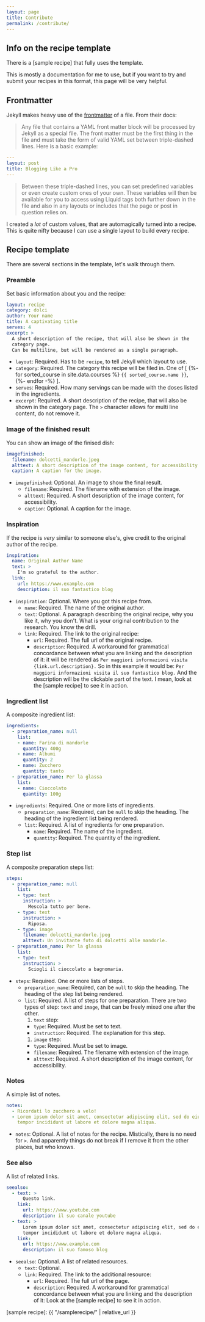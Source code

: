 ```yaml
---
layout: page
title: Contribute
permalink: /contribute/
---
```



## Info on the recipe template

There is a
[sample recipe]
that fully uses the template.

This is mostly a documentation for me to use,
but if you want to try and submit your recipes in this format,
this page will be very helpful.

## Frontmatter

Jekyll makes heavy use of the
[frontmatter](https://jekyllrb.com/docs/front-matter/)
of a file.
From their docs:

> Any file that contains a YAML front matter block will be processed by Jekyll
> as a special file. The front matter must be the first thing in the file and
> must take the form of valid YAML set between triple-dashed lines. Here is a
> basic example:

```yaml
---
layout: post
title: Blogging Like a Pro
---
```

> Between these triple-dashed lines, you can set predefined variables  or even
> create custom ones of your own. These variables will then be available for
> you to access using Liquid tags both further down in the file and also in any
> layouts or includes that the page or post in question relies on.

I created a *lot* of custom values, that are automagically turned into a recipe.
This is quite nifty because I can use a single layout to build every recipe.

<!-- #### YAML format primer -->
<!-- TODO -->

## Recipe template

There are several sections in the template, let's walk through them.

### Preamble

Set basic information about you and the recipe:

```yaml
layout: recipe
category: dolci
author: Your name
title: A captivating title
serves: 4
excerpt: >
  A short description of the recipe, that will also be shown in the
  category page.
  Can be multiline, but will be rendered as a single paragraph.
```

* `layout`:
  Required.
  Has to be `recipe`, to tell Jekyll which layout to use.
* `category`:
  Required.
  The category this recipe will be filed in.
  One of
  [
  {%- for sorted_course in site.data.courses %}
      `{{ sorted_course.name }}`,
  {%- endfor -%}
  ].
* `serves`:
  Required.
  How many servings can be made with the doses listed in the ingredients.
* `excerpt`:
  Required.
  A short description of the recipe, that will also be shown in the category page.
  The `>` character allows for multi line content, do not remove it.

### Image of the finished result

You can show an image of the finised dish:

```yaml
imagefinished:
  filename: dolcetti_mandorle.jpeg
  alttext: A short description of the image content, for accessibility.
  caption: A caption for the image.
```

* `imagefinished`:
  Optional.
  An image to show the final result.
  - `filename`:
    Required.
    The filename with extension of the image.
  - `alttext`:
    Required.
    A short description of the image content, for accessibility.
  - `caption`:
    Optional.
    A caption for the image.

### Inspiration

If the recipe is *very* similar to someone else's,
give credit to the original author of the recipe.

```yaml
inspiration:
  name: Original Author Name
  text: >
    I'm so grateful to the author.
  link:
    url: https://www.example.com
    description: il suo fantastico blog
```

* `inspiration`:
  Optional.
  Where you got this recipe from.
  <!-- If it's on the internet, it's free. -->
  <!-- I'm not a lawyer. -->
  - `name`:
    Required.
    The name of the original author.
  - `text`:
    Optional.
    A paragraph describing the original recipe, why you like it, why you don't.
    What is your original contribution to the research.
    You know the drill.
  - `link`:
    Required.
    The link to the original recipe:
      - `url`:
      Required.
      The full url of the original recipe.
      - `description`:
      Required.
      A workaround for grammatical concordance between what you are linking
      and the description of it:
      it will be rendered as
      `Per maggiori informazioni visita {link.url.description}.`
      So in this example it would be:
      `Per maggiori informazioni visita il suo fantastico blog.`
      And the description will be the clickable part of the text.
      I mean, look at the [sample recipe] to see it in action.

### Ingredient list

A composite ingredient list:

```yaml
ingredients:
  - preparation_name: null
    list:
    - name: Farina di mandorle
      quantity: 400g
    - name: Albumi
      quantity: 2
    - name: Zucchero
      quantity: tanto
  - preparation_name: Per la glassa
    list:
    - name: Cioccolato
      quantity: 100g
```

* `ingredients`:
  Required.
  One or more lists of ingredients.
  - `preparation_name`:
    Required, can be `null` to skip the heading.
    The heading of the ingredient list being rendered.
  - `list`:
    Required.
    A list of ingredients for one preparation.
      - `name`:
      Required.
      The name of the ingredient.
      - `quantity`:
      Required.
      The quantity of the ingredient.

### Step list

A composite preparation steps list:

```yaml
steps:
  - preparation_name: null
    list:
    - type: text
      instruction: >
        Mescola tutto per bene.
    - type: text
      instruction: >
        Riposa.
    - type: image
      filename: dolcetti_mandorle.jpeg
      alttext: Un invitante foto di dolcetti alle mandorle.
  - preparation_name: Per la glassa
    list:
    - type: text
      instruction: >
        Sciogli il cioccolato a bagnomaria.
```

* `steps`:
  Required.
  One or more lists of steps.
  - `preparation_name`:
    Required, can be `null` to skip the heading.
    The heading of the step list being rendered.
  - `list`:
    Required.
    A list of steps for one preparation.
    There are two types of step: `text` and `image`,
    that can be freely mixed one after the other.
    1. `text` step:
      - `type`:
      Required.
      Must be set to text.
      - `instruction`:
      Required.
      The explanation for this step.
    1. `image` step:
      - `type`:
      Required.
      Must be set to image.
      - `filename`:
        Required.
        The filename with extension of the image.
      - `alttext`:
        Required.
        A short description of the image content, for accessibility.

### Notes

A simple list of notes.

```yaml
notes:
  - Ricordati lo zucchero a velo!
  - Lorem ipsum dolor sit amet, consectetur adipiscing elit, sed do eiusmod
    tempor incididunt ut labore et dolore magna aliqua.
```

* `notes`:
  Optional.
  A  list of notes for the recipe.
  Mistically, there is no need for `>`. And apparently things do not break
  if I remove it from the other places, but who knows.

### See also

A list of related links.

```yaml
seealso:
  - text: >
      Questo link.
    link:
      url: https://www.youtube.com
      description: il suo canale youtube
  - text: >
      Lorem ipsum dolor sit amet, consectetur adipiscing elit, sed do eiusmod
      tempor incididunt ut labore et dolore magna aliqua.
    link:
      url: https://www.example.com
      description: il suo famoso blog
```

* `seealso`:
  Optional.
  A list of related resources.
  - `text`:
    Optional.
  - `link`:
    Required.
    The link to the additional resource:
      - `url`:
      Required.
      The full url of the page.
      - `description`:
      Required.
      A workaround for grammatical concordance between what you are linking
      and the description of it:
      Look at the [sample recipe] to see it in action.

<!-- Links -->
[sample recipe]: {{ "/samplerecipe/" | relative_url }}
